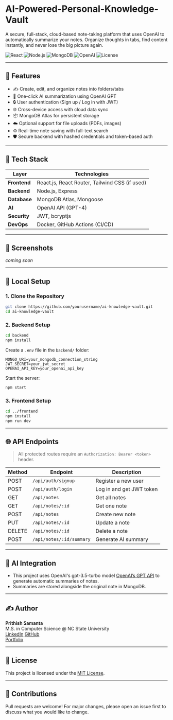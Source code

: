 # AI-Powered-Personal-Knowledge-Vault

A secure, full-stack, cloud-based note-taking platform that uses OpenAI to automatically summarize your notes. Organize thoughts in tabs, find content instantly, and never lose the big picture again.

![React](https://img.shields.io/badge/Frontend-React-blue)
![Node.js](https://img.shields.io/badge/Backend-Node.js-green)
![MongoDB](https://img.shields.io/badge/Database-MongoDB-brightgreen)
![OpenAI](https://img.shields.io/badge/AI-OpenAI-lightgrey)
![License](https://img.shields.io/badge/License-MIT-yellow)

---

## 🚀 Features

- ✍️ Create, edit, and organize notes into folders/tabs
- 🤖 One-click AI summarization using OpenAI GPT
- 🔒 User authentication (Sign up / Log in with JWT)
- 🌐 Cross-device access with cloud data sync
- 📦 MongoDB Atlas for persistent storage
- ☁️ Optional support for file uploads (PDFs, images)
- ⚙️ Real-time note saving with full-text search
- 🛡️ Secure backend with hashed credentials and token-based auth

---

## 🧱 Tech Stack

| Layer        | Technologies                                 |
|--------------|----------------------------------------------|
| **Frontend** | React.js, React Router, Tailwind CSS (if used) |
| **Backend**  | Node.js, Express                             |
| **Database** | MongoDB Atlas, Mongoose                      |
| **AI**       | OpenAI API (GPT-4)                           |
| **Security** | JWT, bcryptjs                                |
| **DevOps**   | Docker, GitHub Actions (CI/CD)               |

---

## 📸 Screenshots

_coming soon_

---

## 🔧 Local Setup

### 1. Clone the Repository

```bash
git clone https://github.com/yourusername/ai-knowledge-vault.git
cd ai-knowledge-vault
```

### 2. Backend Setup

```bash
cd backend
npm install
```

Create a `.env` file in the `backend/` folder:

```env
MONGO_URI=your_mongodb_connection_string
JWT_SECRET=your_jwt_secret
OPENAI_API_KEY=your_openai_api_key
```

Start the server:

```bash
npm start
```

### 3. Frontend Setup

```bash
cd ../frontend
npm install
npm run dev
```

---

## 🌐 API Endpoints

> All protected routes require an `Authorization: Bearer <token>` header.

| Method | Endpoint                     | Description              |
|--------|------------------------------|--------------------------|
| POST   | `/api/auth/signup`           | Register a new user      |
| POST   | `/api/auth/login`            | Log in and get JWT token |
| GET    | `/api/notes`                 | Get all notes            |
| GET    | `/api/notes/:id`             | Get one note             |
| POST   | `/api/notes`                 | Create new note          |
| PUT    | `/api/notes/:id`             | Update a note            |
| DELETE | `/api/notes/:id`             | Delete a note            |
| POST   | `/api/notes/:id/summary`     | Generate AI summary      |

---

## 🧠 AI Integration

- This project uses OpenAI's gpt-3.5-turbo model [OpenAI’s GPT API](https://platform.openai.com/) to generate automatic summaries of notes.
- Summaries are stored alongside the original note in MongoDB.

---

## ✍️ Author

**Prithish Samanta**  
M.S. in Computer Science @ NC State University  
[LinkedIn]([https://www.linkedin.com/in/your-profile](https://www.linkedin.com/in/prithish-samanta/))  
[GitHub](https://github.com/prithishsamanta)  
[Portfolio]([https://your-portfolio.com](https://prithishsamanta.github.io/Portfolio/index.html))

---

## 📄 License

This project is licensed under the [MIT License](LICENSE).

---

## 🌟 Contributions

Pull requests are welcome! For major changes, please open an issue first to discuss what you would like to change.

